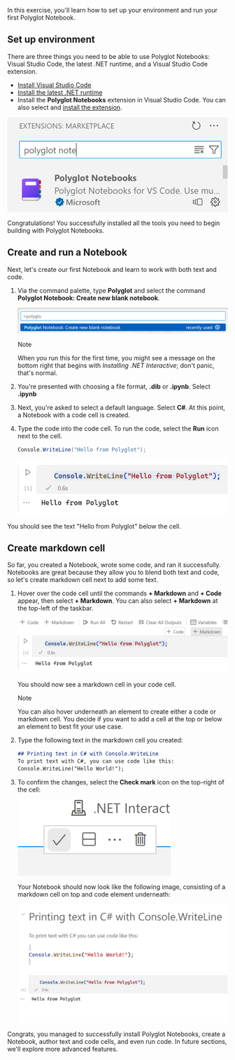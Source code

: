 In this exercise, you'll learn how to set up your environment and run your first Polyglot Notebook.

## Set up environment

There are three things you need to be able to use Polyglot Notebooks: Visual Studio Code, the latest .NET runtime, and a Visual Studio Code extension.

- [Install Visual Studio Code](https://code.visualstudio.com/)
- [Install the latest .NET runtime](https://dotnet.microsoft.com/download/dotnet/8.0)
- Install the **Polyglot Notebooks** extension in Visual Studio Code. You can also select and [install the extension](https://marketplace.visualstudio.com/items?itemName=ms-dotnettools.dotnet-interactive-vscode).

![A screenshot of the Polyglot Notebooks extension in Visual Studio Code's marketplace.](../media/polyglot-extension-marketplace-6.png)

Congratulations! You successfully installed all the tools you need to begin building with Polyglot Notebooks.

## Create and run a Notebook

Next, let's create our first Notebook and learn to work with both text and code.

1. Via the command palette, type **Polyglot** and select the command **Polyglot Notebook: Create new blank notebook**.

    ![A screenshot of the "Polyglot Notebook: Create new blank notebook" command in the command palette.](../media/create-notebook-7.png)

    > [!NOTE]
    > When you run this for the first time, you might see a message on the bottom right that begins with *Installing .NET Interactive*; don't panic, that's normal.

1. You're presented with choosing a file format, **.dib** or **.ipynb**. Select **.ipynb**

1. Next, you're asked to select a default language. Select **C#**. At this point, a Notebook with a code cell is created.

1. Type the code into the code cell. To run the code, select the **Run** icon next to the cell.

    ```csharp
    Console.WriteLine("Hello from Polyglot");
    ```

    ![A screenshot showing C# code written in a code cell.](../media/code-in-code-cell-8.png)

You should see the text "Hello from Polyglot" below the cell.

## Create markdown cell

So far, you created a Notebook, wrote some code, and ran it successfully. Notebooks are great because they allow you to blend both text and code, so let's create markdown cell next to add some text.

1. Hover over the code cell until the commands **+ Markdown** and **+ Code** appear, then select **+ Markdown**. You can also select **+ Markdown** at the top-left of the taskbar.

    ![A screenshot showing the + Code and + Markdown buttons, with + Markdown selected.](../media/markdown-selected-9.png)

    You should now see a markdown cell in your code cell.

    > [!NOTE]
    > You can also hover underneath an element to create either a code or markdown cell. You decide if you want to add a cell at the top or below an element to best fit your use case.

1. Type the following text in the markdown cell you created:

    ```markdown
    ## Printing text in C# with Console.WriteLine
    To print text with C#, you can use code like this:
    Console.WriteLine("Hello World!");
    ```

1. To confirm the changes, select the **Check mark** icon on the top-right of the cell:

    ![A screenshot of the check icon at the top right corner of the cell.](../media/check-icon-10.png)

    Your Notebook should now look like the following image, consisting of a markdown cell on top and code element underneath:

    ![A screenshot showing the result of running both lines of code.](../media/results-11.png)

Congrats, you managed to successfully install Polyglot Notebooks, create a Notebook, author text and code cells, and even run code. In future sections, we'll explore more advanced features.
